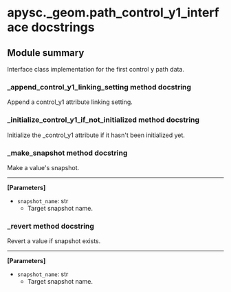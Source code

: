 # apysc._geom.path_control_y1_interface docstrings

## Module summary

Interface class implementation for the first control y path data.

### _append_control_y1_linking_setting method docstring

Append a control_y1 attribute linking setting.

### _initialize_control_y1_if_not_initialized method docstring

Initialize the _control_y1 attribute if it hasn't been initialized yet.

### _make_snapshot method docstring

Make a value's snapshot.<hr>

**[Parameters]**

- `snapshot_name`: str
  - Target snapshot name.

### _revert method docstring

Revert a value if snapshot exists.<hr>

**[Parameters]**

- `snapshot_name`: str
  - Target snapshot name.